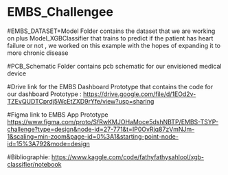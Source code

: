 # EMBS_Challengee

#EMBS_DATASET+Model Folder 
contains the dataset that we are working on plus Model_XGBClassifier that trains to predict if the patient has heart failure or not , we worked on this example with the hopes of expanding it to more chronic disease

#PCB_Schematic Folder 
contains pcb schematic for our envisioned medical device 

#Drive link for the EMBS Dashboard Prototype
that contains the code for our dashboard Prototype : https://drive.google.com/file/d/1EOd2v-TZEvQUDTCprdj5WcEtZXD9rYfe/view?usp=sharing 

#Figma link to EMBS App Prototype
https://www.figma.com/proto/SfRwKMJOHaMoce5dshNBTP/EMBS-TSYP-challenge?type=design&node-id=27-771&t=IP0OvRjq87zVmNJm-1&scaling=min-zoom&page-id=0%3A1&starting-point-node-id=15%3A792&mode=design 


#Bibliographie: 
https://www.kaggle.com/code/fathyfathysahlool/xgb-classifier/notebook 
